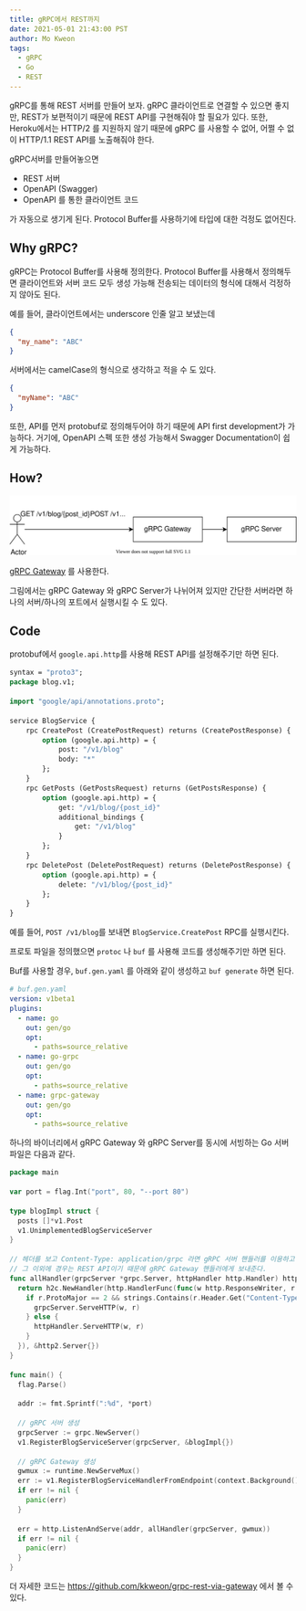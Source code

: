 ```yaml
---
title: gRPC에서 REST까지
date: 2021-05-01 21:43:00 PST
author: Mo Kweon
tags:
  - gRPC
  - Go
  - REST
---
```


gRPC를 통해 REST 서버를 만들어 보자. gRPC 클라이언트로 연결할 수 있으면 좋지만, REST가 보편적이기 때문에 REST API를 구현해줘야 할 필요가 있다. 또한, Heroku에서는 HTTP/2 를 지원하지 않기 때문에 gRPC 를 사용할 수 없어, 어쩔 수 없이 HTTP/1.1 REST API를 노출해줘야 한다.

gRPC서버를 만들어놓으면

- REST 서버
- OpenAPI (Swagger)
- OpenAPI 를 통한 클라이언트 코드

가 자동으로 생기게 된다. Protocol Buffer를 사용하기에 타입에 대한 걱정도 없어진다.

## Why gRPC?

gRPC는 Protocol Buffer를 사용해 정의한다. Protocol Buffer를 사용해서 정의해두면 클라이언트와 서버 코드 모두 생성 가능해 전송되는 데이터의 형식에 대해서 걱정하지 않아도 된다.

예를 들어, 클라이언트에서는 underscore 인줄 알고 보냈는데

```json
{
  "my_name": "ABC"
}
```

서버에서는 camelCase의 형식으로 생각하고 적을 수 도 있다.

```json
{
  "myName": "ABC"
}
```

또한, API를 먼저 protobuf로 정의해두어야 하기 때문에 API first development가 가능하다.
거기에, OpenAPI 스펙 또한 생성 가능해서 Swagger Documentation이 쉽게 가능하다.

## How?

![Overview](./how-to-REST-from-gRPC/overview.svg)

[gRPC Gateway](https://github.com/grpc-ecosystem/grpc-gateway) 를 사용한다.

그림에서는 gRPC Gateway 와 gRPC Server가 나뉘어져 있지만 간단한 서버라면 하나의 서버/하나의 포트에서 실행시킬 수 도 있다.

## Code

protobuf에서 `google.api.http`를 사용해 REST API를 설정해주기만 하면 된다.

```protobuf
syntax = "proto3";
package blog.v1;

import "google/api/annotations.proto";

service BlogService {
    rpc CreatePost (CreatePostRequest) returns (CreatePostResponse) {
        option (google.api.http) = {
            post: "/v1/blog"
            body: "*"
        };
    }
    rpc GetPosts (GetPostsRequest) returns (GetPostsResponse) {
        option (google.api.http) = {
            get: "/v1/blog/{post_id}"
            additional_bindings {
                get: "/v1/blog"
            }
        };
    }
    rpc DeletePost (DeletePostRequest) returns (DeletePostResponse) {
        option (google.api.http) = {
            delete: "/v1/blog/{post_id}"
        };
    }
}
```

예를 들어, `POST /v1/blog`를 보내면 `BlogService.CreatePost` RPC를 실행시킨다.

프로토 파일을 정의했으면 `protoc` 나 `buf` 를 사용해 코드를 생성해주기만 하면 된다.

Buf를 사용할 경우, `buf.gen.yaml` 를 아래와 같이 생성하고 `buf generate` 하면 된다.

```yaml
# buf.gen.yaml
version: v1beta1
plugins:
  - name: go
    out: gen/go
    opt:
      - paths=source_relative
  - name: go-grpc
    out: gen/go
    opt:
      - paths=source_relative
  - name: grpc-gateway
    out: gen/go
    opt:
      - paths=source_relative
```

하나의 바이너리에서 gRPC Gateway 와 gRPC Server를 동시에 서빙하는 Go 서버 파일은 다음과 같다.

```go
package main

var port = flag.Int("port", 80, "--port 80")

type blogImpl struct {
  posts []*v1.Post
  v1.UnimplementedBlogServiceServer
}

// 헤더를 보고 Content-Type: application/grpc 라면 gRPC 서버 핸들러를 이용하고
// 그 이외에 경우는 REST API이기 때문에 gRPC Gateway 핸들러에게 보내준다.
func allHandler(grpcServer *grpc.Server, httpHandler http.Handler) http.Handler {
  return h2c.NewHandler(http.HandlerFunc(func(w http.ResponseWriter, r *http.Request) {
    if r.ProtoMajor == 2 && strings.Contains(r.Header.Get("Content-Type"), "application/grpc") {
      grpcServer.ServeHTTP(w, r)
    } else {
      httpHandler.ServeHTTP(w, r)
    }
  }), &http2.Server{})
}

func main() {
  flag.Parse()

  addr := fmt.Sprintf(":%d", *port)

  // gRPC 서버 생성
  grpcServer := grpc.NewServer()
  v1.RegisterBlogServiceServer(grpcServer, &blogImpl{})

  // gRPC Gateway 생성
  gwmux := runtime.NewServeMux()
  err := v1.RegisterBlogServiceHandlerFromEndpoint(context.Background(), gwmux, addr, []grpc.DialOption{grpc.WithInsecure()})
  if err != nil {
    panic(err)
  }

  err = http.ListenAndServe(addr, allHandler(grpcServer, gwmux))
  if err != nil {
    panic(err)
  }
}
```

더 자세한 코드는 https://github.com/kkweon/grpc-rest-via-gateway 에서 볼 수 있다.
